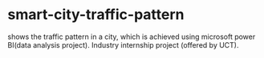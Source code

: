# smart-city-traffic-pattern
shows the traffic pattern in a city, which is achieved using microsoft power BI(data analysis project).
Industry internship project (offered by UCT).
